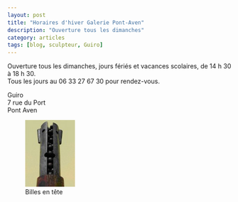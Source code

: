 ```yaml
---
layout: post
title: "Horaires d'hiver Galerie Pont-Aven"
description: "Ouverture tous les dimanches"
category: articles
tags: [blog, sculpteur, Guiro]
---
```

Ouverture tous les dimanches, jours fériés et vacances scolaires, de 14 h 30 à 18 h 30.  
Tous les jours au 06 33 27 67 30 pour rendez-vous.  
  
Guiro  
7 rue du Port  
Pont Aven  

<figure>
	<img src="/images/billes.jpg">
	<figcaption>Billes en tête</figcaption>
</figure>
